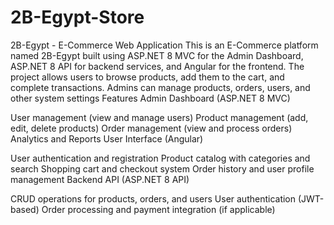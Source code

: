 # 2B-Egypt-Store
2B-Egypt - E-Commerce Web Application 
This is an E-Commerce platform named 2B-Egypt built using ASP.NET 8 MVC for the Admin Dashboard, ASP.NET 8 API for backend services, and Angular for the frontend. The project allows users to browse products, add them to the cart, and complete transactions. Admins can manage products, orders, users, and other system settings
Features
Admin Dashboard (ASP.NET 8 MVC)

User management (view and manage users)
Product management (add, edit, delete products)
Order management (view and process orders)
Analytics and Reports
User Interface (Angular)

User authentication and registration
Product catalog with categories and search
Shopping cart and checkout system
Order history and user profile management
Backend API (ASP.NET 8 API)

CRUD operations for products, orders, and users
User authentication (JWT-based)
Order processing and payment integration (if applicable)
